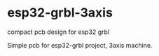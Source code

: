 # esp32-grbl-3axis
compact pcb design for esp32 grbl

Simple pcb for esp32-grbl project, 3axis machine.
